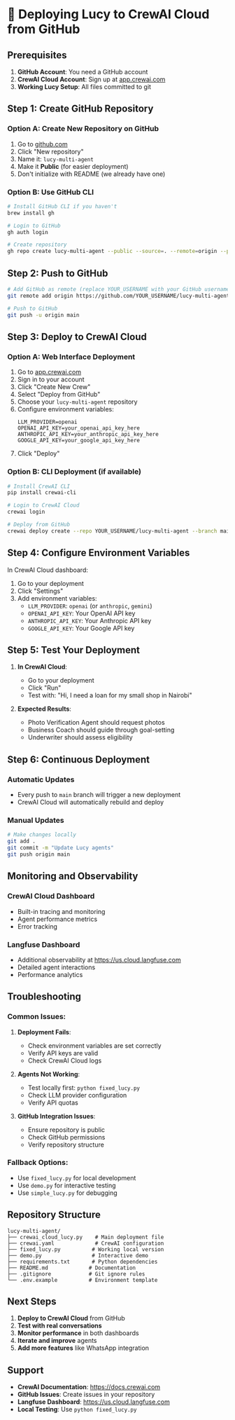# 🚀 Deploying Lucy to CrewAI Cloud from GitHub

## Prerequisites

1. **GitHub Account**: You need a GitHub account
2. **CrewAI Cloud Account**: Sign up at [app.crewai.com](https://app.crewai.com)
3. **Working Lucy Setup**: All files committed to git

## Step 1: Create GitHub Repository

### Option A: Create New Repository on GitHub
1. Go to [github.com](https://github.com)
2. Click "New repository"
3. Name it: `lucy-multi-agent`
4. Make it **Public** (for easier deployment)
5. Don't initialize with README (we already have one)

### Option B: Use GitHub CLI
```bash
# Install GitHub CLI if you haven't
brew install gh

# Login to GitHub
gh auth login

# Create repository
gh repo create lucy-multi-agent --public --source=. --remote=origin --push
```

## Step 2: Push to GitHub

```bash
# Add GitHub as remote (replace YOUR_USERNAME with your GitHub username)
git remote add origin https://github.com/YOUR_USERNAME/lucy-multi-agent.git

# Push to GitHub
git push -u origin main
```

## Step 3: Deploy to CrewAI Cloud

### Option A: Web Interface Deployment
1. Go to [app.crewai.com](https://app.crewai.com)
2. Sign in to your account
3. Click "Create New Crew"
4. Select "Deploy from GitHub"
5. Choose your `lucy-multi-agent` repository
6. Configure environment variables:
   ```
   LLM_PROVIDER=openai
   OPENAI_API_KEY=your_openai_api_key_here
   ANTHROPIC_API_KEY=your_anthropic_api_key_here
   GOOGLE_API_KEY=your_google_api_key_here
   ```
7. Click "Deploy"

### Option B: CLI Deployment (if available)
```bash
# Install CrewAI CLI
pip install crewai-cli

# Login to CrewAI Cloud
crewai login

# Deploy from GitHub
crewai deploy create --repo YOUR_USERNAME/lucy-multi-agent --branch main
```

## Step 4: Configure Environment Variables

In CrewAI Cloud dashboard:
1. Go to your deployment
2. Click "Settings"
3. Add environment variables:
   - `LLM_PROVIDER`: `openai` (or `anthropic`, `gemini`)
   - `OPENAI_API_KEY`: Your OpenAI API key
   - `ANTHROPIC_API_KEY`: Your Anthropic API key
   - `GOOGLE_API_KEY`: Your Google API key

## Step 5: Test Your Deployment

1. **In CrewAI Cloud**:
   - Go to your deployment
   - Click "Run"
   - Test with: "Hi, I need a loan for my small shop in Nairobi"

2. **Expected Results**:
   - Photo Verification Agent should request photos
   - Business Coach should guide through goal-setting
   - Underwriter should assess eligibility

## Step 6: Continuous Deployment

### Automatic Updates
- Every push to `main` branch will trigger a new deployment
- CrewAI Cloud will automatically rebuild and deploy

### Manual Updates
```bash
# Make changes locally
git add .
git commit -m "Update Lucy agents"
git push origin main
```

## Monitoring and Observability

### CrewAI Cloud Dashboard
- Built-in tracing and monitoring
- Agent performance metrics
- Error tracking

### Langfuse Dashboard
- Additional observability at https://us.cloud.langfuse.com
- Detailed agent interactions
- Performance analytics

## Troubleshooting

### Common Issues:

1. **Deployment Fails**:
   - Check environment variables are set correctly
   - Verify API keys are valid
   - Check CrewAI Cloud logs

2. **Agents Not Working**:
   - Test locally first: `python fixed_lucy.py`
   - Check LLM provider configuration
   - Verify API quotas

3. **GitHub Integration Issues**:
   - Ensure repository is public
   - Check GitHub permissions
   - Verify repository structure

### Fallback Options:
- Use `fixed_lucy.py` for local development
- Use `demo.py` for interactive testing
- Use `simple_lucy.py` for debugging

## Repository Structure

```
lucy-multi-agent/
├── crewai_cloud_lucy.py    # Main deployment file
├── crewai.yaml             # CrewAI configuration
├── fixed_lucy.py          # Working local version
├── demo.py                # Interactive demo
├── requirements.txt       # Python dependencies
├── README.md             # Documentation
├── .gitignore            # Git ignore rules
└── .env.example          # Environment template
```

## Next Steps

1. **Deploy to CrewAI Cloud** from GitHub
2. **Test with real conversations**
3. **Monitor performance** in both dashboards
4. **Iterate and improve** agents
5. **Add more features** like WhatsApp integration

## Support

- **CrewAI Documentation**: https://docs.crewai.com
- **GitHub Issues**: Create issues in your repository
- **Langfuse Dashboard**: https://us.cloud.langfuse.com
- **Local Testing**: Use `python fixed_lucy.py` 